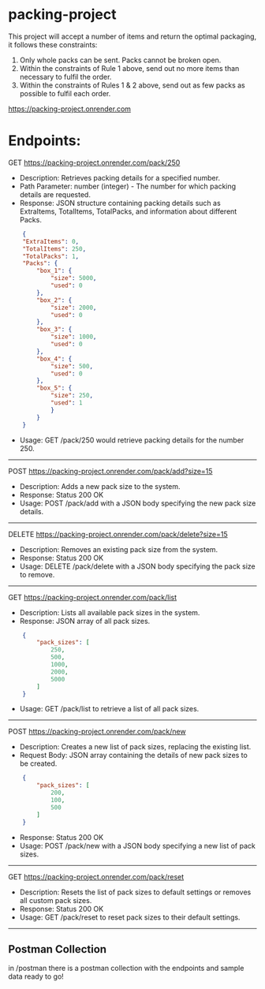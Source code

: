 # packing-project

This project will accept a number of items and return the optimal packaging, it follows these constraints:
1. Only whole packs can be sent. Packs cannot be broken open.
2. Within the constraints of Rule 1 above, send out no more items than necessary to fulfil the order.
3.	Within the constraints of Rules 1 & 2 above, send out as few packs as possible to fulfil each order.

https://packing-project.onrender.com

# Endpoints:

GET https://packing-project.onrender.com/pack/250
- Description: Retrieves packing details for a specified number.
- Path Parameter: number (integer) - The number for which packing details are requested.
- Response: JSON structure containing packing details such as ExtraItems, TotalItems, TotalPacks, and information about different Packs.
```JSON
    {
    "ExtraItems": 0,
    "TotalItems": 250,
    "TotalPacks": 1,
    "Packs": {
        "box_1": {
            "size": 5000,
            "used": 0
        },
        "box_2": {
            "size": 2000,
            "used": 0
        },
        "box_3": {
            "size": 1000,
            "used": 0
        },
        "box_4": {
            "size": 500,
            "used": 0
        },
        "box_5": {
            "size": 250,
            "used": 1
            }
        }
    }
```
- Usage: GET /pack/250 would retrieve packing details for the number 250.

---

POST https://packing-project.onrender.com/pack/add?size=15
- Description: Adds a new pack size to the system.
- Response: Status 200 OK
- Usage: POST /pack/add with a JSON body specifying the new pack size details.

---

DELETE https://packing-project.onrender.com/pack/delete?size=15
- Description: Removes an existing pack size from the system.
- Response: Status 200 OK
- Usage: DELETE /pack/delete with a JSON body specifying the pack size to remove.

---

GET https://packing-project.onrender.com/pack/list
- Description: Lists all available pack sizes in the system.
- Response: JSON array of all pack sizes.
```JSON
    {
        "pack_sizes": [
            250,
            500,
            1000,
            2000,
            5000
        ]
    }
```
- Usage: GET /pack/list to retrieve a list of all pack sizes.

---

POST https://packing-project.onrender.com/pack/new
- Description: Creates a new list of pack sizes, replacing the existing list.
- Request Body: JSON array containing the details of new pack sizes to be created.
```JSON
    {
        "pack_sizes": [
            200, 
            100, 
            500
        ]
    }
```
- Response: Status 200 OK
- Usage: POST /pack/new with a JSON body specifying a new list of pack sizes.

---

GET https://packing-project.onrender.com/pack/reset
- Description: Resets the list of pack sizes to default settings or removes all custom pack sizes.
- Response: Status 200 OK
- Usage: GET /pack/reset to reset pack sizes to their default settings.

---
## Postman Collection
in /postman there is a postman collection with the endpoints and sample data ready to go!